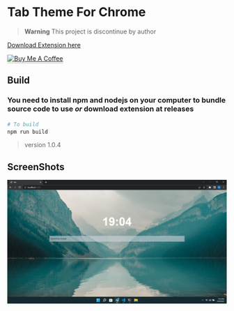 # Tab Theme For Chrome

> **Warning**
> This project is discontinue by author

<a href="https://github.com/happer64bit/CleanTab/releases">Download Extension here</a>

<a href="https://www.buymeacoffee.com/happer64bit" target="_blank"><img src="https://www.buymeacoffee.com/assets/img/custom_images/orange_img.png" alt="Buy Me A Coffee" style="height: 41px !important;width: 174px !important;box-shadow: 0px 3px 2px 0px rgba(190, 190, 190, 0.5) !important;-webkit-box-shadow: 0px 3px 2px 0px rgba(190, 190, 190, 0.5) !important;" ></a>

## Build
### You need to install npm and nodejs on your computer to bundle source code to use *or* download extension at releases
```bash
# To build
npm run build
```

> version 1.0.4

## ScreenShots

<img src="screenshots/screenshot.png">
